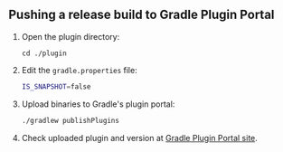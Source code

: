 ## Pushing a release build to Gradle Plugin Portal

1. Open the plugin directory:
    ```
    cd ./plugin
    ```
1. Edit the `gradle.properties` file:
   ```bash
   IS_SNAPSHOT=false
   ```
1. Upload binaries to Gradle's plugin portal:
   ```bash
   ./gradlew publishPlugins
   ```
1. Check uploaded plugin and version at [Gradle Plugin Portal site](https://plugins.gradle.org/plugin/ru.cian.rustore-publish-gradle-plugin).
